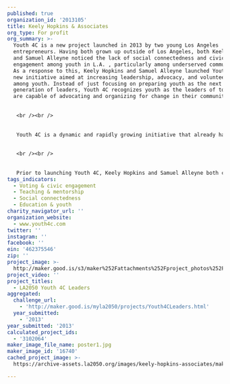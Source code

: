 ```yaml
---
published: true
organization_id: '2013105'
title: Keely Hopkins & Associates
org_type: For profit
org_summary: >-
  Youth 4C is a new project launched in 2013 by two young Los Angeles
  entrepreneurs. Having both grown up outside of Los Angeles, both Keely Hopkins
  and Samuel Alleyne noticed the lack of social connectedness and civic
  engagement among youth in L.A. , particularly among underserved communities.
  As a response to this, Keely Hopkins and Samuel Alleyne launched Youth 4C, a
  new initiative aimed at increasing leadership, advocacy, and volunteerism
  among youth. Instead of just focusing on preparing youth as the next
  generation of leaders, Youth 4C recognizes youth as the leaders of today that
  are capable of advocating and organizing for change in their communities. 
   
   
   <br /><br />
   
   
   Youth 4C is a dynamic and rapidly growing initiative that already has two projects underway in the first few months of launching. Youth 4C has developed an entrepreneur curriculum for children aged 7-15 that will be implemented this summer at Los Angeles City College. Youth 4C has also partnered with the College of the Bahamas to develop and lead an international youth summit that will bring together youth from urban and rural areas to tackle top issues affecting their futures. 
   
   
   <br /><br />
   
   
   Prior to launching Youth 4C, Keely Hopkins and Samuel Alleyne both came from non-profit and government relations backgrounds. Keely Hopkins, a government relations attorney and development specialist, has led statewide political campaigns, advocated on behalf of non-profits before state legislatures, and has led youth advocacy trainings in South Los Angeles. Samuel Alleyne, who specializes in project management and development strategy, comes from an extensive background in youth leadership and engagement. Samuel has served as a project coordinator the California Department of Public Health, has organized and led international youth campaigns, and has taught youth leadership and entrepreneurial classes at CSU and LACC.
tags_indicators:
  - Voting & civic engagement
  - Teaching & mentorship
  - Social connectedness
  - Education & youth
charity_navigator_url: ''
organization_website:
  - www.youth4c.com
twitter: ''
instagram: ''
facebook: ''
ein: '462375546'
zip: ''
project_image: >-
  http://maker.good.is/s3/maker%252Fattachments%252Fproject_photos%252Fimages%252F16740%252Fdisplay%252Fposter1.jpg=c570x385
project_video: ''
project_titles:
  - LA2050 Youth 4C Leaders
aggregated:
  challenge_url:
    - 'http://maker.good.is/myla2050/projects/Youth4CLeaders.html'
  year_submitted:
    - '2013'
year_submitted: '2013'
calculated_project_ids:
  - '3102064'
maker_image_file_name: poster1.jpg
maker_image_id: '16740'
cached_project_image: >-
  https://archive-assets.la2050.org/images/keely-hopkins-associates/maker.good.is/s3/maker%252Fattachments%252Fproject_photos%252Fimages%252F16740%252Fdisplay%252Fposter1.jpg=c570x385.jpg

---
```

